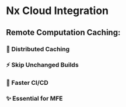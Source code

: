 ---
---

# Nx Cloud Integration

<div class="mt-8">
<h2>Remote Computation Caching:</h2>
<div class="space-y-6">
  <div v-click class="p-4 border rounded">
    <h3>🔄 Distributed Caching</h3>
  </div>
  <div v-click class="p-4 border rounded">
    <h3>⚡ Skip Unchanged Builds</h3>
  </div>
  <div v-click class="p-4 border rounded">
    <h3>🚀 Faster CI/CD</h3>
  </div>
  <div v-click class="p-4 border rounded">
    <h3>✨ Essential for MFE</h3>
  </div>
</div>
</div>